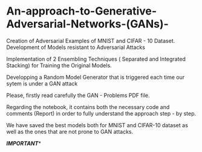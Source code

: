 # An-approach-to-Generative-Adversarial-Networks-(GANs)-
Creation of Adversarial Examples of MNIST and CIFAR - 10 Dataset. Development of Models resistant to Adversarial Attacks

Implementation of 2 Ensembling Techniques ( Separated and Integrated Stacking) for Training the Original Models.

Developping a Random Model Generator that is triggered each time our sytem is under a GAN attack

Please, firstly read carefully the GAN - Problems PDF file.

Regarding the notebook, it contains both the necessary code and comments (Report)  in order to fully understand the approach step - by step.

We have saved the best models both for MNIST and CIFAR-10 dataset as well as the ones that are not prone to GAN attacks.

*****IMPORTANT******
